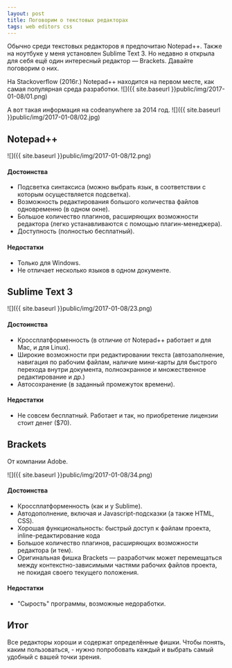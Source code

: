 ```yaml
---
layout: post
title: Поговорим о текстовых редакторах
tags: web editors css
---
```

Обычно среди текстовых редакторов я предпочитаю Notepad++. Также на ноутбуке у меня установлен Sublime Text 3. 
Но недавно я открыла для себя ещё один интересный редактор — Brackets.
Давайте поговорим о них.

На Stackoverflow (2016г.) Notepad++ находится на первом месте, как самая популярная среда разработки.
![]({{ site.baseurl }}public/img/2017-01-08/01.png)

А вот такая информация на codeanywhere за 2014 год.
![]({{ site.baseurl }}public/img/2017-01-08/02.jpg)

## Notepad++
![]({{ site.baseurl }}public/img/2017-01-08/12.png)

#### Достоинства
- Подсветка синтаксиса (можно выбрать язык, в соответствии с которым осуществляется подсветка).
- Возможность редактирования большого количества файлов одновременно (в одном окне). 
- Большое количество плагинов, расширяющих возможности редактора (легко устанавливаются с помощью плагин-менеджера). 
- Доступность (полностью бесплатный).

#### Недостатки
- Только для Windows.
- Не отличает несколько языков в одном документе.

## Sublime Text 3
![]({{ site.baseurl }}public/img/2017-01-08/23.png)

#### Достоинства
- Кроссплатформенность (в отличие от Notepad++ работает и для Mac, и для Linux).
- Широкие возможности при редактировании текста (автозаполнение, навигация по рабочим файлам, наличие мини-карты для быстрого перехода внутри документа, 
полноэкранное и множественное редактирование и др.)
- Автосохранение (в заданный промежуток времени).

#### Недостатки
- Не совсем бесплатный. Работает и так, но приобретение лицензии стоит денег ($70).

## Brackets
От компании Adobe.

![]({{ site.baseurl }}public/img/2017-01-08/34.png)

#### Достоинства
- Кроссплатформенность (как и у Sublime). 
- Автодополнение, включая и Javascript-подсказки (а также HTML, CSS).
- Хорошая функциональность: быстрый доступ к файлам проекта, inline-редактирование кода
- Большое количество плагинов, расширяющих возможности редактора (и тем). 
- Оригинальная фишка Brackets — разработчик может перемещаться между контекстно-зависимыми частями рабочих файлов проекта, 
не покидая своего текущего положения.   

#### Недостатки
- "Сырость" программы, возможные недоработки.

## Итог
Все редакторы хороши и содержат определённые фишки. 
Чтобы понять, каким пользоваться, - нужно попробовать каждый и выбрать самый удобный с вашей точки зрения.
